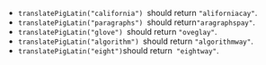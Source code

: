 * ```translatePigLatin("california") ```should return ```"aliforniacay"```.
* ```translatePigLatin("paragraphs") ```should return```"aragraphspay"```.
* ```translatePigLatin("glove") ```should return ```"oveglay"```.
* ```translatePigLatin("algorithm") ```should return ```"algorithmway"```.
* ```translatePigLatin("eight")```should return``` "eightway"```.
